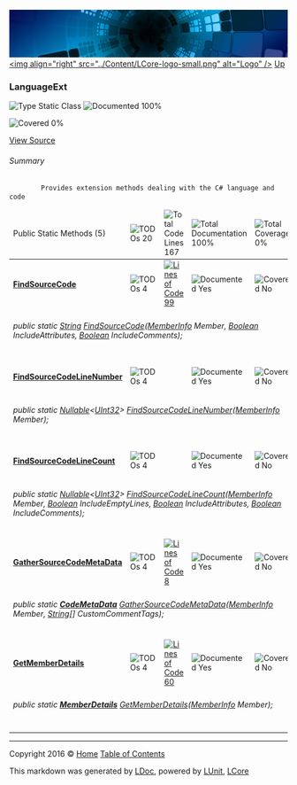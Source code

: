 ![](../Content/LCore-banner-small.png "")
[&lt;img align=&quot;right&quot; src=&quot;../Content/LCore-logo-small.png&quot; alt=&quot;Logo&quot; /&gt;](../../README.md)
[Up](../L.md)

### LanguageExt

![Type Static Class](http://b.repl.ca/v1/Type-Static%20Class-blue.png "") ![Documented 100%](http://b.repl.ca/v1/Documented-100%25-brightgreen.png "")

![Covered 0%](http://b.repl.ca/v1/Covered-0%25-red.png "")

[View Source](../Extensions/Language/LanguageExt.cs#L)

###### Summary

            Provides extension methods dealing with the C# language and code
            

<table>
<thead><tr><td>Public Static Methods (5)</td>
<td><img src="http://b.repl.ca/v1/TODOs-20-orange.png" alt="TODOs 20" /></td>
<td><img src="http://b.repl.ca/v1/Total%20Code%20Lines-167-blue.png" alt="Total Code Lines 167" /></td>
<td><img src="http://b.repl.ca/v1/Total%20Documentation-100%25-brightgreen.png" alt="Total Documentation 100%" /></td>
<td><img src="http://b.repl.ca/v1/Total%20Coverage-0%25-red.png" alt="Total Coverage 0%" /></td></tr></thead>
<tr><td><h4><strong><a href="LanguageExt_FindSourceCode.md" alt="">FindSourceCode</a></strong></h4></td>
<td><img src="http://b.repl.ca/v1/TODOs-4-yellow.png" alt="TODOs 4" />   </td>
<td><a href="../Extensions/Language/LanguageExt.cs#L24" alt=""><img src="http://b.repl.ca/v1/Lines%20of%20Code-99-blue.png" alt="Lines of Code 99" /></a></td>
<td><img src="http://b.repl.ca/v1/Documented-Yes-brightgreen.png" alt="Documented Yes" /></td>
<td><img src="http://b.repl.ca/v1/Covered-No-red.png" alt="Covered No" /></td></tr>
<tr><td colspan="5"><h6>public static <a href="https://msdn.microsoft.com/en-us/library/system.string.aspx" alt="">String</a> <a href="LanguageExt_FindSourceCode.md" alt="">FindSourceCode</a>(<a href="https://msdn.microsoft.com/en-us/library/system.reflection.memberinfo.aspx" alt="">MemberInfo</a> Member, <a href="https://msdn.microsoft.com/en-us/library/system.boolean.aspx" alt="">Boolean</a> IncludeAttributes, <a href="https://msdn.microsoft.com/en-us/library/system.boolean.aspx" alt="">Boolean</a> IncludeComments);</h6>
</td>
</tr>
<tr><td><h4><strong><a href="LanguageExt_FindSourceCodeLineNumber.md" alt="">FindSourceCodeLineNumber</a></strong></h4></td>
<td><img src="http://b.repl.ca/v1/TODOs-4-yellow.png" alt="TODOs 4" />   </td>
<td></td>
<td><img src="http://b.repl.ca/v1/Documented-Yes-brightgreen.png" alt="Documented Yes" /></td>
<td><img src="http://b.repl.ca/v1/Covered-No-red.png" alt="Covered No" /></td></tr>
<tr><td colspan="5"><h6>public static <a href="https://msdn.microsoft.com/en-us/library/b3h38hb0.aspx" alt="" target="_blank">Nullable</a>&lt;<a href="https://msdn.microsoft.com/en-us/library/system.uint32.aspx" alt="">UInt32</a>&gt; <a href="LanguageExt_FindSourceCodeLineNumber.md" alt="">FindSourceCodeLineNumber</a>(<a href="https://msdn.microsoft.com/en-us/library/system.reflection.memberinfo.aspx" alt="">MemberInfo</a> Member);</h6>
</td>
</tr>
<tr><td><h4><strong><a href="LanguageExt_FindSourceCodeLineCount.md" alt="">FindSourceCodeLineCount</a></strong></h4></td>
<td><img src="http://b.repl.ca/v1/TODOs-4-yellow.png" alt="TODOs 4" />   </td>
<td></td>
<td><img src="http://b.repl.ca/v1/Documented-Yes-brightgreen.png" alt="Documented Yes" /></td>
<td><img src="http://b.repl.ca/v1/Covered-No-red.png" alt="Covered No" /></td></tr>
<tr><td colspan="5"><h6>public static <a href="https://msdn.microsoft.com/en-us/library/b3h38hb0.aspx" alt="" target="_blank">Nullable</a>&lt;<a href="https://msdn.microsoft.com/en-us/library/system.uint32.aspx" alt="">UInt32</a>&gt; <a href="LanguageExt_FindSourceCodeLineCount.md" alt="">FindSourceCodeLineCount</a>(<a href="https://msdn.microsoft.com/en-us/library/system.reflection.memberinfo.aspx" alt="">MemberInfo</a> Member, <a href="https://msdn.microsoft.com/en-us/library/system.boolean.aspx" alt="">Boolean</a> IncludeEmptyLines, <a href="https://msdn.microsoft.com/en-us/library/system.boolean.aspx" alt="">Boolean</a> IncludeAttributes, <a href="https://msdn.microsoft.com/en-us/library/system.boolean.aspx" alt="">Boolean</a> IncludeComments);</h6>
</td>
</tr>
<tr><td><h4><strong><a href="LanguageExt_GatherSourceCodeMetaData.md" alt="">GatherSourceCodeMetaData</a></strong></h4></td>
<td><img src="http://b.repl.ca/v1/TODOs-4-yellow.png" alt="TODOs 4" />   </td>
<td><a href="../Extensions/Language/LanguageExt.cs#L250" alt=""><img src="http://b.repl.ca/v1/Lines%20of%20Code-8-blue.png" alt="Lines of Code 8" /></a></td>
<td><img src="http://b.repl.ca/v1/Documented-Yes-brightgreen.png" alt="Documented Yes" /></td>
<td><img src="http://b.repl.ca/v1/Covered-No-red.png" alt="Covered No" /></td></tr>
<tr><td colspan="5"><h6>public static <strong><a href="CodeMetaData.md" alt="">CodeMetaData</a></strong> <a href="LanguageExt_GatherSourceCodeMetaData.md" alt="">GatherSourceCodeMetaData</a>(<a href="https://msdn.microsoft.com/en-us/library/system.reflection.memberinfo.aspx" alt="">MemberInfo</a> Member, <a href="https://msdn.microsoft.com/en-us/library/system.string.aspx" alt="">String</a>[] CustomCommentTags);</h6>
</td>
</tr>
<tr><td><h4><strong><a href="LanguageExt_GetMemberDetails.md" alt="">GetMemberDetails</a></strong></h4></td>
<td><img src="http://b.repl.ca/v1/TODOs-4-yellow.png" alt="TODOs 4" />   </td>
<td><a href="../Extensions/Language/LanguageExt.cs#L261" alt=""><img src="http://b.repl.ca/v1/Lines%20of%20Code-60-blue.png" alt="Lines of Code 60" /></a></td>
<td><img src="http://b.repl.ca/v1/Documented-Yes-brightgreen.png" alt="Documented Yes" /></td>
<td><img src="http://b.repl.ca/v1/Covered-No-red.png" alt="Covered No" /></td></tr>
<tr><td colspan="5"><h6>public static <strong><a href="MemberDetails.md" alt="">MemberDetails</a></strong> <a href="LanguageExt_GetMemberDetails.md" alt="">GetMemberDetails</a>(<a href="https://msdn.microsoft.com/en-us/library/system.reflection.memberinfo.aspx" alt="">MemberInfo</a> Member);</h6>
</td>
</tr>
<tr><td width="850px" colspan="5"></td></tr>
</table>




---

Copyright 2016 &copy; [Home](../../README.md) [Table of Contents](../../TableOfContents.md)

This markdown was generated by [LDoc](https://github.com/CodeSingularity/LDoc), powered by [LUnit](https://github.com/CodeSingularity/LUnit), [LCore](https://github.com/CodeSingularity/LCore)
